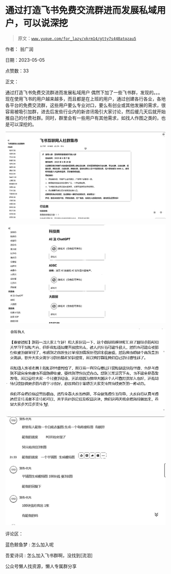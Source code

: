 # 通过打造飞书免费交流群进而发展私域用户，可以说深挖

> 原文：[`www.yuque.com/for_lazy/xkrm14/gtty7s448atqzau5`](https://www.yuque.com/for_lazy/xkrm14/gtty7s448atqzau5)

作者： 翁广润

日期：2023-05-05

点赞数：33

正文：

通过打造飞书免费交流群进而发展私域用户 偶然下加了一些飞书群，发现的。。。 现在使用飞书的用户越来越多，而且都是在上班的用户，通过创建各行各业，各地各平台的免费交流群，这些用户要么专业对口，要么有创业或其他发展的需求，很容易被吸引加群，进去后发些行业内的新咨讯吸引大家讨论，然后缓几天后就开始推自己的付费社群。同时，群里会有一些用户有其他需求，如找人作图之类的，也是可以深挖的。

![](img/29739fda178cf2f4e431de16d0d3497b.png)

![](img/a1c893b7bd313e0f0880975e96a5d319.png)

![](img/eaea4797d40d48182364f3c935a27b54.png)

![](img/79c771f2803469521b5d8f576c94b842.png)

评论区：

蓝色鲸鱼梦 : 怎么加入呢

吾爱诗词 : 怎么加入飞书群啊，没找到[流泪]

公众号懒人找资源，懒人专属群分享

